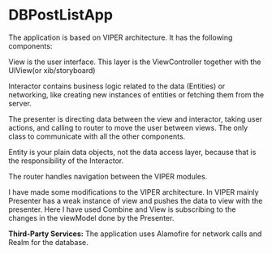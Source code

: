 # DBPostListApp
The application is based on VIPER architecture. It has the following components:

View is the user interface. This layer is the ViewController together with the UIView(or xib/storyboard)

Interactor contains business logic related to the data (Entities) or networking, like creating new instances of entities or fetching them from the server.

The presenter is directing data between the view and interactor, taking user actions, and calling to router to move the user between views. The only class to communicate with all the other components.

Entity is your plain data objects, not the data access layer, because that is the responsibility of the Interactor.

The router handles navigation between the VIPER modules.

I have made some modifications to the VIPER architecture. In VIPER mainly Presenter has a weak instance of view and pushes the data to view with the presenter. Here I have used Combine and View is subscribing to the changes in the viewModel done by the Presenter.


**Third-Party Services:**
The application uses Alamofire for network calls and Realm for the database.
